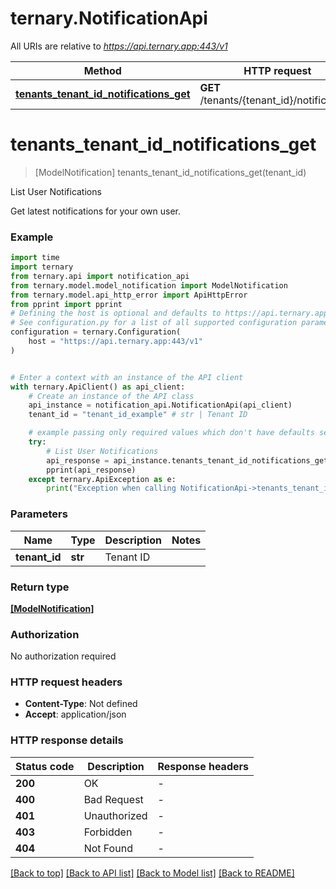 # ternary.NotificationApi

All URIs are relative to *https://api.ternary.app:443/v1*

Method | HTTP request | Description
------------- | ------------- | -------------
[**tenants_tenant_id_notifications_get**](NotificationApi.md#tenants_tenant_id_notifications_get) | **GET** /tenants/{tenant_id}/notifications | List User Notifications


# **tenants_tenant_id_notifications_get**
> [ModelNotification] tenants_tenant_id_notifications_get(tenant_id)

List User Notifications

Get latest notifications for your own user.

### Example

```python
import time
import ternary
from ternary.api import notification_api
from ternary.model.model_notification import ModelNotification
from ternary.model.api_http_error import ApiHttpError
from pprint import pprint
# Defining the host is optional and defaults to https://api.ternary.app:443/v1
# See configuration.py for a list of all supported configuration parameters.
configuration = ternary.Configuration(
    host = "https://api.ternary.app:443/v1"
)


# Enter a context with an instance of the API client
with ternary.ApiClient() as api_client:
    # Create an instance of the API class
    api_instance = notification_api.NotificationApi(api_client)
    tenant_id = "tenant_id_example" # str | Tenant ID

    # example passing only required values which don't have defaults set
    try:
        # List User Notifications
        api_response = api_instance.tenants_tenant_id_notifications_get(tenant_id)
        pprint(api_response)
    except ternary.ApiException as e:
        print("Exception when calling NotificationApi->tenants_tenant_id_notifications_get: %s\n" % e)
```

### Parameters

Name | Type | Description  | Notes
------------- | ------------- | ------------- | -------------
 **tenant_id** | **str**| Tenant ID |

### Return type

[**[ModelNotification]**](ModelNotification.md)

### Authorization

No authorization required

### HTTP request headers

 - **Content-Type**: Not defined
 - **Accept**: application/json

### HTTP response details
| Status code | Description | Response headers |
|-------------|-------------|------------------|
**200** | OK |  -  |
**400** | Bad Request |  -  |
**401** | Unauthorized |  -  |
**403** | Forbidden |  -  |
**404** | Not Found |  -  |

[[Back to top]](#) [[Back to API list]](../README.md#documentation-for-api-endpoints) [[Back to Model list]](../README.md#documentation-for-models) [[Back to README]](../README.md)


